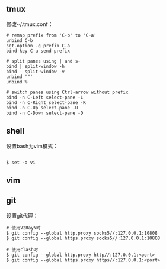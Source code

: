 ## tmux

修改~/.tmux.conf：

```shell
# remap prefix from 'C-b' to 'C-a'
unbind C-b
set-option -g prefix C-a
bind-key C-a send-prefix

# split panes using | and s-
bind | split-window -h
bind - split-window -v
unbind '"'
unbind %

# switch panes using Ctrl-arrow without prefix
bind -n C-Left select-pane -L
bind -n C-Right select-pane -R
bind -n C-Up select-pane -U
bind -n C-Down select-pane -D
```

## shell

设置bash为vim模式：

``` shell

$ set -o vi
```

## vim

## git

设置git代理：

```shell
# 使用V2RayN时
$ git config --global http.proxy socks5//:127.0.0.1:10808
$ git config --global https.proxy socks5//:127.0.0.1:10808

# 使用clash时
$ git config --global http.proxy http//:127.0.0.1:<port>
$ git config --global https.proxy https//:127.0.0.1:<port>
```



